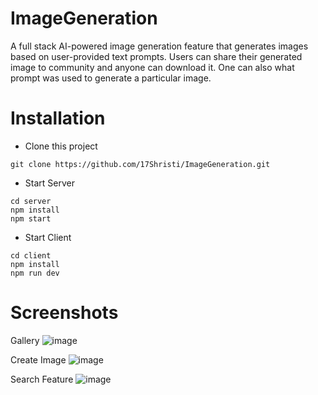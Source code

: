 # ImageGeneration

A full stack AI-powered image generation feature that
generates images based on user-provided text prompts. Users can share their generated image to community and anyone can download it. One can also what prompt was used to generate a particular image.

# Installation

* Clone this project 

```
git clone https://github.com/17Shristi/ImageGeneration.git
```

* Start Server

```
cd server
npm install
npm start
```

* Start Client

```
cd client
npm install
npm run dev
```
# Screenshots

Gallery
![image](https://github.com/17Shristi/ImageGeneration/assets/91564074/5c1589f4-3f6d-4282-8574-fa8ee751e006)

Create Image
![image](https://github.com/17Shristi/ImageGeneration/assets/91564074/6720280c-deb9-4518-8f81-0f109bbaff55)

Search Feature
![image](https://github.com/17Shristi/ImageGeneration/assets/91564074/eb42ba1c-b8b6-43c6-8383-78b119ad3876)






